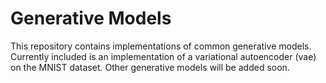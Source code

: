 # Generative Models

This repository contains implementations of common generative models. Currently included is an implementation of a variational autoencoder (vae) on the MNIST dataset. Other generative models will be added soon.
